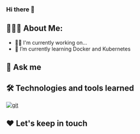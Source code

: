 ### Hi there 👋

## 👨🏻‍💻 About Me:

- 👩‍💻 I'm currently working on...
- 🧠 I’m currently learning Docker and Kubernetes

## 💬 Ask me


## 🛠️ Technologies and tools learned

[![git](https://img.shields.io/badge/-Git-F05032?style=flat-square&logo=git&logoColor=white)](https://git-scm.com/)

## ❤️ Let's keep in touch


